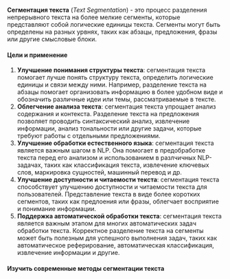 **Сегментация текста** (*Text Segmentation*) - это процесс разделения непрерывного текста на более мелкие сегменты, которые представляют собой логические единицы текста. Сегменты могут быть определены на разных урвнях, таких как абзацы, предложения, фразы или другие смысловые блоки.

#### Цели и применение
1. **Улучшение понимания структуры текста**: сегментация текста помогает лучше понять структуру текста, определить логические единицы и связи между ними. Например, разделение текста на абзацы помогает организовать информацию в более удобном виде и обозначить различные идеи или темы, рассматриваемые в тексте.
2. **Облегчение анализа текста**: сегментация текста упрощает анализ содержания и контекста. Разделение текста на предложения позволяет проводить синтаксический анализ, извлечение информации, анализ тональности или другие задачи, которые требуют работы с отдельными предложениями.
3. **Улучшение обработки естественного языка**: сегментация текста является важным шагом в NLP. Она помогает в предобработке текста перед его анализом и использованием в разлчичных NLP-задачах, таких как классификация текста, извлечение ключевых слов, маркировка сущностей, машинный перевод и др.
4. **Улучшение доступности и читаемости текста**: сегментация текста способствует улучшению доступности и читаемости текста для пользователей. Представление текста в виде более коротких сегментов, таких как предлоения или фразы, облегчает восприятие и понимание информации.
5. **Поддержка автоматической обработки текста**: сегментация текста является важным этапом для многих автоматических задач обработки текста. Корректное разделение текста на сегменты может быть полезным для успешного выполнения задач, таких как автоматическое реферирование, автоматическая классификация, извлечение информации и другие.

#### Изучить современные методы сегментации текста